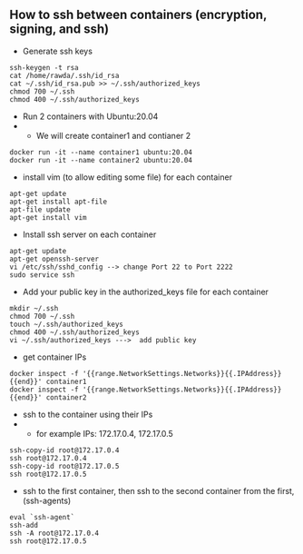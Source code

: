 ## How to ssh between containers (encryption, signing, and ssh)

- Generate ssh keys
```
ssh-keygen -t rsa
cat /home/rawda/.ssh/id_rsa
cat ~/.ssh/id_rsa.pub >> ~/.ssh/authorized_keys
chmod 700 ~/.ssh
chmod 400 ~/.ssh/authorized_keys
```

- Run 2 containers with Ubuntu:20.04 
- - We will create container1 and contianer 2
```
docker run -it --name container1 ubuntu:20.04
docker run -it --name container2 ubuntu:20.04
```

- install vim (to allow editing some file) for each container
```
apt-get update
apt-get install apt-file
apt-file update
apt-get install vim 
```

- Install ssh server on each container
```
apt-get update
apt-get openssh-server
vi /etc/ssh/sshd_config --> change Port 22 to Port 2222 
sudo service ssh
```

- Add your public key in the authorized_keys file for each container
```
mkdir ~/.ssh
chmod 700 ~/.ssh
touch ~/.ssh/authorized_keys
chmod 400 ~/.ssh/authorized_keys
vi ~/.ssh/authorized_keys --->  add public key
```

- get container IPs
```
docker inspect -f '{{range.NetworkSettings.Networks}}{{.IPAddress}}{{end}}' container1
docker inspect -f '{{range.NetworkSettings.Networks}}{{.IPAddress}}{{end}}' container2
```

- ssh to the container using their IPs 
- - for example IPs: 172.17.0.4, 172.17.0.5
```
ssh-copy-id root@172.17.0.4
ssh root@172.17.0.4
ssh-copy-id root@172.17.0.5
ssh root@172.17.0.5
```

- ssh to the first container, then ssh to the second container from the first, (ssh-agents)
```
eval `ssh-agent`
ssh-add
ssh -A root@172.17.0.4
ssh root@172.17.0.5
```


